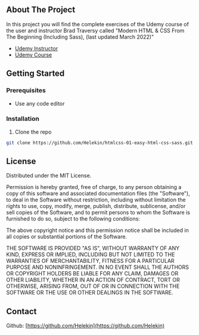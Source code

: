 ## About The Project

In this project you will find the complete exercises of the Udemy course of the user and instructor Brad Traversy called "Modern HTML & CSS From The Beginning (Including Sass), (last updated March 2022)"

- [Udemy Instructor](https://www.udemy.com/user/brad-traversy/)
- [Udemy Course](https://www.udemy.com/course/modern-html-css-from-the-beginning/)

## Getting Started

### Prerequisites

- Use any code editor

### Installation

1. Clone the repo

```sh
git clone https://github.com/Helekin/htmlcss-01-easy-html-css-sass.git
```

## License

Distributed under the MIT License.

Permission is hereby granted, free of charge, to any person obtaining a copy of this software and associated documentation files (the "Software"), to deal in the Software without restriction, including without limitation the rights to use, copy, modify, merge, publish, distribute, sublicense, and/or sell copies of the Software, and to permit persons to whom the Software is furnished to do so, subject to the following conditions: 

The above copyright notice and this permission notice shall be included in all copies or substantial portions of the Software.

THE SOFTWARE IS PROVIDED "AS IS", WITHOUT WARRANTY OF ANY KIND, EXPRESS OR IMPLIED, INCLUDING BUT NOT LIMITED TO THE WARRANTIES OF MERCHANTABILITY, FITNESS FOR A PARTICULAR PURPOSE AND NONINFRINGEMENT. IN NO EVENT SHALL THE AUTHORS OR COPYRIGHT HOLDERS BE LIABLE FOR ANY CLAIM, DAMAGES OR OTHER LIABILITY, WHETHER IN AN ACTION OF CONTRACT, TORT OR OTHERWISE, ARISING FROM, OUT OF OR IN CONNECTION WITH THE SOFTWARE OR THE USE OR OTHER DEALINGS IN THE SOFTWARE.

## Contact

Github: [https://github.com/Helekin](https://github.com/Helekin)
